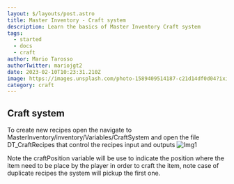 ```yaml
---
layout: $/layouts/post.astro
title: Master Inventory - Craft system
description: Learn the basics of Master Inventory Craft system
tags:
  - started
  - docs
  - craft
author: Mario Tarosso
authorTwitter: mariojgt2
date: 2023-02-10T10:23:31.210Z
image: https://images.unsplash.com/photo-1589409514187-c21d14df0d04?ixid=MnwxMjA3fDB8MHxwaG90by1wYWdlfHx8fGVufDB8fHx8&ixlib=rb-1.2.1&auto=format&fit=crop&w=1650&q=80
category: craft
---
```


## Craft system
To create new recipes open the navigate to MasterInventory/inventory/Variables/CraftSystem and open the file DT_CraftRecipes that control the recipes input and outputs
![Img1](https://raw.githubusercontent.com/mjgt-Studios/MasterInventoryDocs/main/imgs/Craft/Img1.png)

Note the craftPosition variable will be use to indicate the position where the item need to be place by the player in order to craft the item, note case of duplicate recipes the system will pickup the first one.

